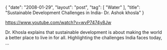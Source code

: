 {
   "date": "2008-01-29",
   "layout": "post",
   "tag": [
      "Water"
   ],
   "title": "Sustainable Development Challenges in India- Dr. Ashok khosla"
}

https://www.youtube.com/watch?v=wvP7474y8Jw  

Dr. Khosla explains that sustainable development is about making the world a better place to live in for all. Highlighting the challenges India faces today, ...